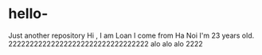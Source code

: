 # hello-
Just another repository
Hi , I am Loan 
I come from Ha Noi
I'm 23 years old.
222222222222222222222222222222222
alo alo alo 2222
